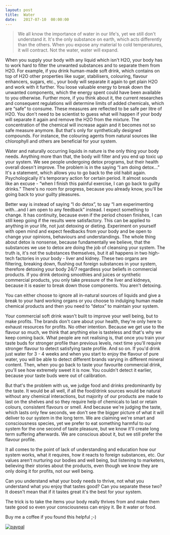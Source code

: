```yaml
---
layout: post
title:  Water
date:   2017-07-10  00:00:00
---
```

>We all know the importance of water in our life's, yet we still don't understand it. It's the only substance on earth, which acts differently than the others. When you expose any material to cold temperatures, it will contract. Not the water, water will expand.


When you supply your body with any liquid which isn't H2O, your body has to work hard to filter the unwanted substances and to separate them from H2O. For example, if you drink human-made soft drink, which contains on top of H2O other properties like sugar, stabilisers, colouring, flavour enhancers, sugars, etc., your body will separate it again to get plain H2O and work with it further. You loose valuable energy to break down the unwanted components, which the energy spent could have been available to you otherwise. Further more, if you think about it, the current researches and consequent regulations will determine limits of added chemicals, which are “safe” to consume. These measures are reflected to be safe per litre of H2O. You don't need to be scientist to guess what will happen if your body will separate it again and remove the H2O from the mixture. The concentration of the chemical will increase again and it becomes not so safe measure anymore. But that's only for synthetically designed compounds. For instance, the colouring agents from natural sources like chlorophyll and others are beneficial for your system.

Water and naturally occurring liquids in nature is the only thing your body needs. Anything more than that, the body will filter and you end up toxic up your system. We see people undergoing detox programs, but their health overall doesn't improve. The problem is in the saying “I am doing detox…” It's a statement, which allows you to go back to the old habit again. Psychologically it's temporary action for certain period. It almost sounds like an excuse - “when I finish this painful exercise, I can go back to guilty drinks.” There's no room for progress, because you already know, you'll be going back to your guilty pleasures.

Better way is instead of saying “I do detox”, to say “I am experimenting with…and I am open to any feedback” instead. I expect something to change. It has continuity, because even if the period chosen finishes, I can still keep going if the results were satisfactory. This can be applied to anything in your life, not just detoxing or dieting. Experiment on yourself with open mind and expect feedbacks from your body and be open to change your opinions, behaviours and understandings. The whole thing about detox is nonsense, because fundamentally we believe, that the substances we use to detox are doing the job of cleansing your system. The truth is, it's not the substances themselves, but it all happens in two high-tech factories in your body - liver and kidney. These two organs are filtering, breaking down, flushing out foreign substances in your system, therefore detoxing your body 24/7 regardless your beliefs in commercial products. If you drink detoxing smoothies and juices or synthetic commercial products, you only take pressure of the liver and kidneys, because it is easier to break down those components. You aren't detoxing.

You can either choose to ignore all in-natural sources of liquids and give a break to your hard working organs or you choose to indulging human made chemical products and then you need to “detox” to maintain your system.

Your commercial soft drink wasn't built to improve your well being, but to make profits. The brands don't care about your health, they're only here to exhaust resources for profits. No other intention. Because we get use to the flavour so much, we think that anything else is tasteless and that's why we keep coming back. What people are not realising is, that once you train your taste buds for stronger profile than previous levels, next time you'll require stronger flavour to detect satisfying taste profile. And so on. If you'd drink just water for 3 - 4 weeks and when you start to enjoy the flavour of pure water, you will be able to detect different brands varying in different mineral content. Then, when you go back to taste your favourite commercial drink, you'll see how extremely sweet it is now. You couldn't detect it earlier, because your taste buds were out of calibration.

But that's the problem with us, we judge food and drinks predominantly by the taste. It would be all well, if all the food/drink sources would be natural without any chemical interactions, but majority of our products are made to last on the shelves and so they require help of chemicals to last or retain colours, consistent flavours or smell. And because we're judging the taste, which lasts only few seconds, we don't see the bigger picture of what it will deliver to our system in the  long term. We are claiming we're smart and consciousness species, yet we prefer to eat something harmful to our system for the one second of taste pleasure, but we know it'll create long term suffering afterwards. We are conscious about it, but we still prefer the flavour profile.

It all comes to the point of lack of understanding and education how our system works, what it requires, how it reacts to foreign substances, etc. Our values aren't nurturing our bodies and well being, but listening to marketers, believing their stories about the products, even though we know they are only doing it for profits, not our well being.

Can you understand what your body needs to thrive, not what you understand what you enjoy that tastes good? Can you separate these two? It doesn't mean that if it tastes great it's the best for your system.

The trick is to take the items your body really thrives from and make them taste good so even your consciousness can enjoy it. Be it water or food.


Buy me a coffee if you found this helpful ;-)

[![paypal](https://www.paypalobjects.com/en_GB/i/btn/btn_donate_SM.gif)](https://www.paypal.com/cgi-bin/webscr?cmd=_donations&business=HRB3J4MZVN9W4)
